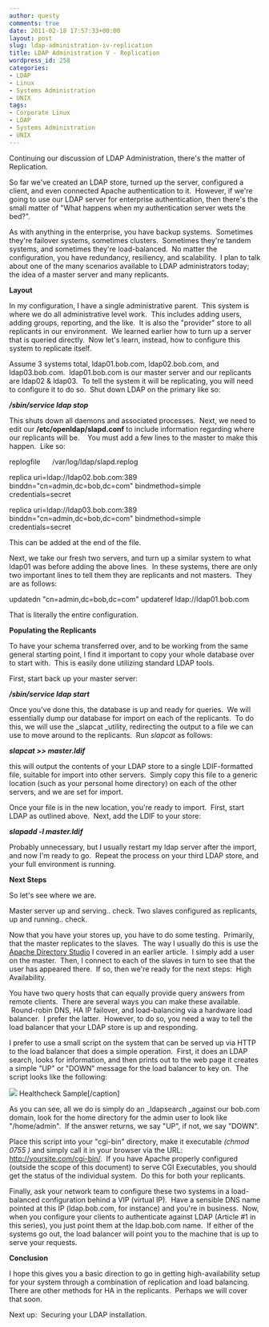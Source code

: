 ```yaml
---
author: questy
comments: true
date: 2011-02-18 17:57:33+00:00
layout: post
slug: ldap-administration-iv-replication
title: LDAP Administration V - Replication
wordpress_id: 258
categories:
- LDAP
- Linux
- Systems Administration
- UNIX
tags:
- Corporate Linux
- LDAP
- Systems Administration
- UNIX
---
```


Continuing our discussion of LDAP Administration, there's the matter of Replication.

So far we've created an LDAP store, turned up the server, configured a client, and even connected Apache authentication to it.  However, if we're going to use our LDAP server for enterprise authentication, then there's the small matter of "What happens when my authentication server wets the bed?".

As with anything in the enterprise, you have backup systems.  Sometimes they're failover systems, sometimes clusters.  Sometimes they're tandem systems, and sometimes they're load-balanced.  No matter the configuration, you have redundancy, resiliency, and scalability.  I plan to talk about one of the many scenarios available to LDAP administrators today; the idea of a master server and many replicants.

**Layout**

In my configuration, I have a single administrative parent.  This system is where we do all administrative level work.  This includes adding users, adding groups, reporting, and the like.  It is also the "provider" store to all replicants in our environment.  We learned earlier how to turn up a server that is queried directly.  Now let's learn, instead, how to configure this system to replicate itself.

Assume 3 systems total, ldap01.bob.com, ldap02.bob.com, and ldap03.bob.com.  ldap01.bob.com is our master server and our replicants are ldap02 & ldap03.  To tell the system it will be replicating, you will need to configure it to do so.  Shut down LDAP on the primary like so:


_**/sbin/service ldap stop**_


This shuts down all daemons and associated processes.  Next, we need to edit our **/etc/openldap/slapd.conf** to include information regarding where our replicants will be.    You must add a few lines to the master to make this happen.  Like so:


replogfile      /var/log/ldap/slapd.replog


replica uri=ldap://ldap02.bob.com:389
binddn="cn=admin,dc=bob,dc=com"
bindmethod=simple credentials=secret

replica uri=ldap://ldap03.bob.com:389
binddn="cn=admin,dc=bob,dc=com"
bindmethod=simple credentials=secret

This can be added at the end of the file.

Next, we take our fresh two servers, and turn up a similar system to what ldap01 was before adding the above lines.  In these systems, there are only two important lines to tell them they are replicants and not masters.  They are as follows:


updatedn "cn=admin,dc=bob,dc=com"
updateref ldap://ldap01.bob.com


That is literally the entire configuration.

**Populating the Replicants**

To have your schema transferred over, and to be working from the same general starting point, I find it important to copy your whole database over to start with.  This is easily done utilizing standard LDAP tools.

First, start back up your master server:


_**/sbin/service ldap start**_


Once you've done this, the database is up and ready for queries.  We will essentially dump our database for import on each of the replicants.  To do this, we will use the _slapcat _utility, redirecting the output to a file we can use to move around to the replicants.  Run _slapcat_ as follows:


**_slapcat >> master.ldif_**


this will output the contents of your LDAP store to a single LDIF-formatted file, suitable for import into other servers.  Simply copy this file to a generic location (such as your personal home directory) on each of the other servers, and we are set for import.

Once your file is in the new location, you're ready to import.  First, start LDAP as outlined above.  Next, add the LDIF to your store:


_**slapadd -l master.ldif**_


Probably unnecessary, but I usually restart my ldap server after the import, and now I'm ready to go.  Repeat the process on your third LDAP store, and your full environment is running.

**Next Steps**

So let's see where we are.

Master server up and serving.. check.
Two slaves configured as replicants, up and running.. check.

Now that you have your stores up, you have to do some testing.  Primarily, that the master replicates to the slaves.  The way I usually do this is use the [Apache Directory Studio](http://directory.apache.org) I covered in an earlier article.  I simply add a user on the master.  Then, I connect to each of the slaves in turn to see that the user has appeared there.  If so, then we're ready for the next steps:  High Availability.

You have two query hosts that can equally provide query answers from remote clients.  There are several ways you can make these available.  Round-robin DNS, HA IP failover, and load-balancing via a hardware load balancer.  I prefer the latter.  However, to do so, you need a way to tell the load balancer that your LDAP store is up and responding.

I prefer to use a small script on the system that can be served up via HTTP to the load balancer that does a simple operation.  First, it does an LDAP search, looks for information, and then prints out to the web page it creates a simple "UP" or "DOWN" message for the load balancer to key on.  The script looks like the following:

[![](http://cvquesty.github.io/images/healthcheck.png)](http://cvquesty.github.io/images/healthcheck.png) Healthcheck Sample[/caption]

As you can see, all we do is simply do an _ldapsearch _against our bob.com domain, look for the home directory for the admin user to look like "/home/admin".  If the answer returns, we say "UP", if not, we say "DOWN".

Place this script into your "cgi-bin" directory, make it executable _(chmod 0755 <filename>)_ and simply call it in your browser via the URL:  http://yoursite.com/cgi-bin/<filename>.  If you have Apache properly configured (outside the scope of this document) to serve CGI Executables, you should get the status of the individual system.  Do this for both your replicants.

Finally, ask your network team to configure these two systems in a load-balanced configuration behind a VIP (virtual IP).  Have a sensible DNS name pointed at this IP (ldap.bob.com, for instance) and you're in business.  Now, when you configure your clients to authenticate against LDAP (Article #1 in this series), you just point them at the ldap.bob.com name.  If either of the systems go out, the load balancer will point you to the machine that is up to serve your requests.

**Conclusion**

I hope this gives you a basic direction to go in getting high-availability setup for your system through a combination of replication and load balancing.  There are other methods for HA in the replicants.  Perhaps we will cover that soon.

Next up:  Securing your LDAP installation.
